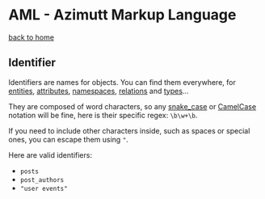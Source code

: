 # AML - Azimutt Markup Language

[back to home](./README.md)


## Identifier

Identifiers are names for objects. You can find them everywhere, for [entities](./entity.md), [attributes](./entity.md#attribute), [namespaces](./namespace.md), [relations](./relation.md) and [types](./type.md)...

They are composed of word characters, so any [snake_case](https://wikipedia.org/wiki/Snake_case) or [CamelCase](https://wikipedia.org/wiki/Camel_case) notation will be fine, here is their specific regex: `\b\w+\b`.

If you need to include other characters inside, such as spaces or special ones, you can escape them using `"`.

Here are valid identifiers:

- `posts`
- `post_authors`
- `"user events"`
